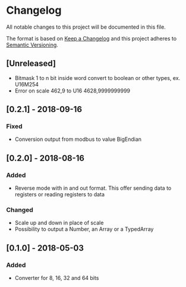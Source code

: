 # Changelog

All notable changes to this project will be documented in this file.

The format is based on [Keep a Changelog](http://keepachangelog.com/en/1.0.0/)
and this project adheres to [Semantic Versioning](http://semver.org/spec/v2.0.0.html).

## [Unreleased]

- Bitmask 1 to n bit inside word convert to boolean or other types, ex. U16M254
- Error on scale 462,9 to U16 4628,9999999999

## [0.2.1] - 2018-09-16

### Fixed

- Conversion output from modbus to value BigEndian

## [0.2.0] - 2018-08-16

### Added

- Reverse mode with in and out format. This offer sending data to registers or reading registers to data

### Changed

- Scale up and down in place of scale
- Possibility to output a Number, an Array or a TypedArray


## [0.1.0] - 2018-05-03

### Added

- Converter for 8, 16, 32 and 64 bits
